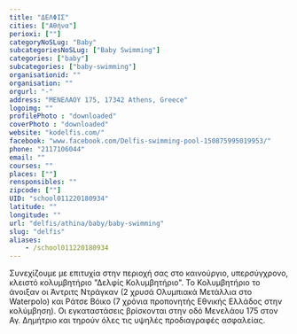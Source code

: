 ```yaml
---
title: "ΔΕΛΦΙΣ"
cities: ["Αθήνα"]
perioxi: [""]
categoryNoSLug: "Baby"
subcategoriesNoSLug: ["Baby Swimming"]
categories: ["baby"]
subcategories: ["baby-swimming"]
organisationid: ""
organisation: ""
orgurl: "-"
address: "ΜΕΝΕΛΑΟΥ 175, 17342 Athens, Greece"
logoimg: ""
profilePhoto : "downloaded"
coverPhoto : "downloaded"
website: "kodelfis.com/"
facebook: "www.facebook.com/Delfis-swimming-pool-150875995019953/"
phone: "2117106044"
email: ""
courses: ""
places: [""]
rensponsibles: ""
zipcode: [""]
UID: "school011220180934"
latitude: ""
longitude: ""
url: "delfis/athina/baby/baby-swimming"
slug: "delfis"
aliases:
    - /school011220180934
---
```





Συνεχίζουμε με επιτυχία στην περιοχή σας στο καινούργιο, υπερσύγχρονο, κλειστό κολυμβητήριο &quot;Δελφίς Κολυμβητήριο&quot;. Το Κολυμβητήριο το άνοιξαν οι Άντριτς Ντράγκαν (2 χρυσά Ολυμπιακά Μετάλλια στο Waterpolo) και Ράτσε Βόικο (7 χρόνια προπονητής Εθνικής Ελλάδος στην κολύμβηση). Οι εγκαταστάσεις βρίσκονται στην οδό Μενελάου 175 στον Αγ. Δημήτριο και τηρούν όλες τις υψηλές προδιαγραφές ασφαλείας.